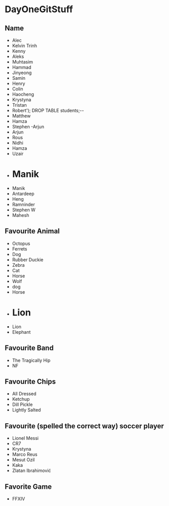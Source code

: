 # DayOneGitStuff

## Name

- Alec
- Kelvin Trinh
- Kenny
- Aleks
- Muhtasim
- Hammad
- Jinyeong
- Samin
- Henry
- Colin
- Haocheng
- Krystyna
- Tristan
- Robert'); DROP TABLE students;--
- Matthew
- Hamza
- Stephen
  -Arjun
- Arjun
- Rous
- Nidhi
- Hamza
- Uzair
- # Manik
- Manik
- Antardeep
- Heng
- Ramninder
- Stephen W 
- Mahesh

## Favourite Animal

- Octopus
- Ferrets
- Dog
- Rubber Duckie
- Zebra
- Cat
- Horse
- Wolf
- dog
- Horse
- # Lion
- Lion
- Elephant

## Favourite Band

- The Tragically Hip
- NF

## Favourite Chips

- All Dressed
- Ketchup
- Dill Pickle
- Lightly Salted

## Favourite (spelled the correct way) soccer player

- Lionel Messi
- CR7
- Krystyna
- Marco Reus
- Mesut Ozil
- Kaka
- Zlatan Ibrahimović

## Favorite Game

- FFXIV
